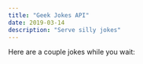 ```yaml
---
title: "Geek Jokes API"
date: 2019-03-14
description: "Serve silly jokes"
---
```

<!-- 
https://twil-test.herokuapp.com/
 -->

<p>Here are a couple jokes while you wait:</p>
<div id="jokes">
</div>

<script async>
// Finally we will use the XHR open() method to setup our request with the URL and method
var makeRequestD = function (url, method) {

	// Create the XHR request
	var request = new XMLHttpRequest();

	// Return it as a Promise
	return new Promise(function (resolve, reject) {

		// Setup our listener to process compeleted requests
		request.onreadystatechange = function () {

			// Only run if the request is complete
			if (request.readyState !== 4) return;

			// Process the response
			if (request.status >= 200 && request.status < 300) {
				// If successful
				resolve(request);
			} else {
				// If failed
				reject({
					status: request.status,
					statusText: request.statusText
				});
			}

		};

		// Setup our HTTP request
		request.open(method || 'GET', url, true);

		// Send the request
		request.send();

	});
};


makeRequestD('https://geek-jokes.sameerkumar.website/api')
  .then(function(jokes){
    //   console.log('Success!', jokes);
    document.getElementById("jokes").innerText = jokes.response;
  })
  .catch(function (error){
      console.log('Something went wrong connecting with API', error);
  });

</script>
